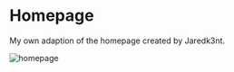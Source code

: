 # Homepage
My own adaption of the homepage created by Jaredk3nt.

![homepage](https://i.imgur.com/PaeMvoL.png)
